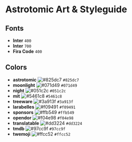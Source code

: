 # Astrotomic Art & Styleguide

## Fonts

- **Inter** `400`
- **Inter** `700`
- **Fira Code** `400`

## Colors

- **astrotomic** ![#825dc7](https://via.placeholder.com/15/825dc7/825dc7.png) `#825dc7`
- **moonlight** ![#071d49](https://via.placeholder.com/15/071d49/071d49.png) `#071d49`
- **night** ![#051c2c](https://via.placeholder.com/15/051c2c/051c2c.png) `#051c2c`
- **mit** ![#5461c8](https://via.placeholder.com/15/5461c8/5461c8.png) `#5461c8`
- **treeware** ![#3a913f](https://via.placeholder.com/15/3a913f/3a913f.png) `#3a913f`
- **larabelles** ![#f09491](https://via.placeholder.com/15/f09491/f09491.png) `#f09491`
- **sponsors** ![#ffb549](https://via.placeholder.com/15/ffb549/ffb549.png) `#ffb549`
- **opendor** ![#f04e98](https://via.placeholder.com/15/f04e98/f04e98.png) `#f04e98`
- **translatable** ![#dd3224](https://via.placeholder.com/15/dd3224/dd3224.png) `#dd3224`
- **tmdb** ![#97cc9f](https://via.placeholder.com/15/97cc9f/97cc9f.png) `#97cc9f`
- **twemoji** ![#ffcc52](https://via.placeholder.com/15/ffcc52/ffcc52.png) `#ffcc52`
